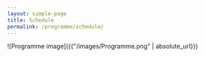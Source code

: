 ```yaml
---
layout: simple-page
title: Schedule
permalink: /programme/schedule/
---
```


![Programme image]({{"/images/Programme.png" | absolute_url}})
